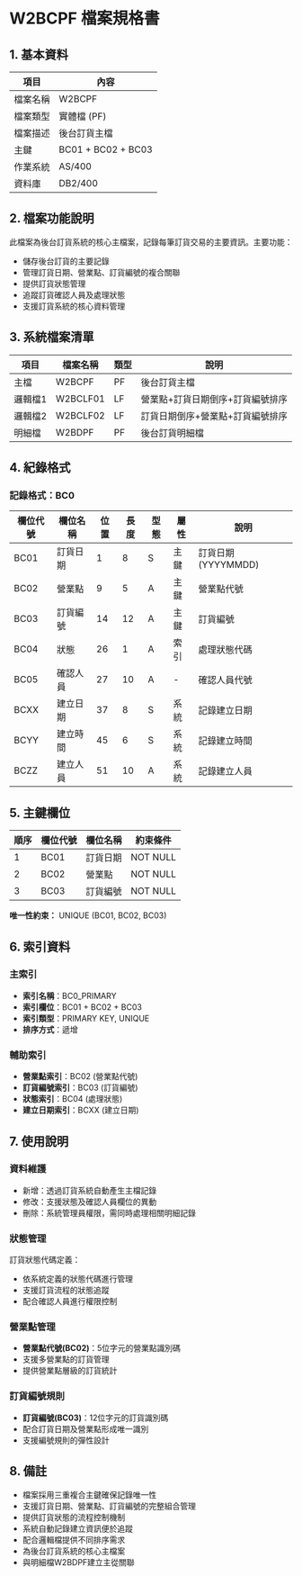 # W2BCPF 檔案規格書

## 1. 基本資料

| 項目 | 內容 |
|------|------|
| 檔案名稱 | W2BCPF |
| 檔案類型 | 實體檔 (PF) |
| 檔案描述 | 後台訂貨主檔 |
| 主鍵 | BC01 + BC02 + BC03 |
| 作業系統 | AS/400 |
| 資料庫 | DB2/400 |

## 2. 檔案功能說明

此檔案為後台訂貨系統的核心主檔案，記錄每筆訂貨交易的主要資訊。主要功能：
- 儲存後台訂貨的主要記錄
- 管理訂貨日期、營業點、訂貨編號的複合關聯
- 提供訂貨狀態管理
- 追蹤訂貨確認人員及處理狀態
- 支援訂貨系統的核心資料管理

## 3. 系統檔案清單

| 項目 | 檔案名稱 | 類型 | 說明 |
|------|----------|------|------|
| 主檔 | W2BCPF | PF | 後台訂貨主檔 |
| 邏輯檔1 | W2BCLF01 | LF | 營業點+訂貨日期倒序+訂貨編號排序 |
| 邏輯檔2 | W2BCLF02 | LF | 訂貨日期倒序+營業點+訂貨編號排序 |
| 明細檔 | W2BDPF | PF | 後台訂貨明細檔 |

## 4. 紀錄格式

### 記錄格式：BC0

| 欄位代號 | 欄位名稱 | 位置 | 長度 | 型態 | 屬性 | 說明 |
|----------|----------|------|------|------|------|------|
| BC01 | 訂貨日期 | 1 | 8 | S | 主鍵 | 訂貨日期(YYYYMMDD) |
| BC02 | 營業點 | 9 | 5 | A | 主鍵 | 營業點代號 |
| BC03 | 訂貨編號 | 14 | 12 | A | 主鍵 | 訂貨編號 |
| BC04 | 狀態 | 26 | 1 | A | 索引 | 處理狀態代碼 |
| BC05 | 確認人員 | 27 | 10 | A | - | 確認人員代號 |
| BCXX | 建立日期 | 37 | 8 | S | 系統 | 記錄建立日期 |
| BCYY | 建立時間 | 45 | 6 | S | 系統 | 記錄建立時間 |
| BCZZ | 建立人員 | 51 | 10 | A | 系統 | 記錄建立人員 |

## 5. 主鍵欄位

| 順序 | 欄位代號 | 欄位名稱 | 約束條件 |
|------|----------|----------|----------|
| 1 | BC01 | 訂貨日期 | NOT NULL |
| 2 | BC02 | 營業點 | NOT NULL |
| 3 | BC03 | 訂貨編號 | NOT NULL |

**唯一性約束：** UNIQUE (BC01, BC02, BC03)

## 6. 索引資料

### 主索引
- **索引名稱**：BC0_PRIMARY
- **索引欄位**：BC01 + BC02 + BC03
- **索引類型**：PRIMARY KEY, UNIQUE
- **排序方式**：遞增

### 輔助索引
- **營業點索引**：BC02 (營業點代號)
- **訂貨編號索引**：BC03 (訂貨編號)
- **狀態索引**：BC04 (處理狀態)
- **建立日期索引**：BCXX (建立日期)

## 7. 使用說明

### 資料維護
- 新增：透過訂貨系統自動產生主檔記錄
- 修改：支援狀態及確認人員欄位的異動
- 刪除：系統管理員權限，需同時處理相關明細記錄

### 狀態管理
訂貨狀態代碼定義：
- 依系統定義的狀態代碼進行管理
- 支援訂貨流程的狀態追蹤
- 配合確認人員進行權限控制

### 營業點管理
- **營業點代號(BC02)**：5位字元的營業點識別碼
- 支援多營業點的訂貨管理
- 提供營業點層級的訂貨統計

### 訂貨編號規則
- **訂貨編號(BC03)**：12位字元的訂貨識別碼
- 配合訂貨日期及營業點形成唯一識別
- 支援編號規則的彈性設計

## 8. 備註

- 檔案採用三重複合主鍵確保記錄唯一性
- 支援訂貨日期、營業點、訂貨編號的完整組合管理
- 提供訂貨狀態的流程控制機制
- 系統自動記錄建立資訊便於追蹤
- 配合邏輯檔提供不同排序需求
- 為後台訂貨系統的核心主檔案
- 與明細檔W2BDPF建立主從關聯 